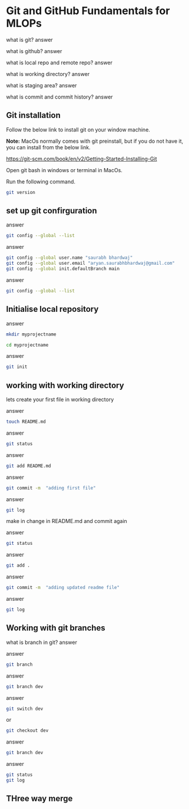# Git and GitHub Fundamentals for MLOPs

what is git?
answer

what is github?
answer 

what is local repo and remote repo?
answer

what is working directory?
answer

what is staging area?
answer

what is commit and commit history?
answer

## Git installation
Follow the below link to install git on your window machine. 

**Note:** MacOs normally comes with git preinstall, but if you do not have it, you can install from the below link.

https://git-scm.com/book/en/v2/Getting-Started-Installing-Git

Open git bash in windows or terminal in MacOs.

Run the following command.

```bash
git version
```

## set up git confirguration

answer
```bash
git config --global --list
```

answer
```bash
git config --global user.name "saurabh bhardwaj"
git config --global user.email "aryan.saurabhbhardwaj@gmail.com"
git config --global init.defaultBranch main
```

answer
```bash
git config --global --list
```

## Initialise local repository

answer
```bash 
mkdir myprojectname

cd myprojectname
```

answer
```bash
git init
```

## working with working directory

lets create your first file in working directory

answer
```bash
touch README.md
```

answer
```bash
git status
```

answer
```bash
git add README.md
```

answer
```bash
git commit -m  "adding first file"
```

answer
```bash
git log
```

make in change in README.md and commit again

answer
```bash
git status
```

answer
```bash
git add .
```

answer
```bash
git commit -m  "adding updated readme file"
```

answer
```bash
git log
```

## Working with git branches

what is branch in git?
answer

answer
```bash
git branch
```

answer 
```bash
git branch dev
```

answer 
```bash
git switch dev
```
or 
```bash
git checkout dev
```

answer 
```bash
git branch dev
```

answer 
```bash
git status
git log
```

## THree way merge


